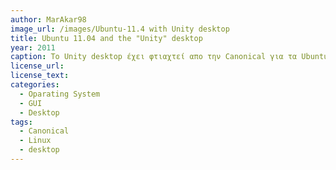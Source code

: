 ```yaml
---
author: MarAkar98
image_url: /images/Ubuntu-11.4 with Unity desktop
title: Ubuntu 11.04 and the "Unity" desktop
year: 2011
caption: Το Unity desktop έχει φτιαχτεί απο την Canonical για τα Ubuntu το οποίο έπαψε να υποστηρίζεται με την 16.04 LTS έκδοση , επειδή η Canonical επέλεξε να χρησιμοποιεί το GNOME 3. Το Unity ήταν βασισμένο πάνω στο GNOME 2 και τα toolkits του, εκ των οποίων κανένα δεν δημιούργησε από μόνη της αλλά επέλεξε να 'κολλήσει' ήδη υπάρχοντα  GUI tools για τη διαχείρηση ενός desktop.
license_url: 
license_text: 
categories:
  - Oparating System
  - GUI
  - Desktop
tags:
  - Canonical
  - Linux
  - desktop
---
```

